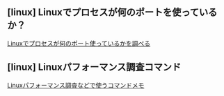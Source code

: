 ## [linux] Linuxでプロセスが何のポートを使っているか？
[Linuxでプロセスが何のポート使っているかを調べる](http://qiita.com/sonoshou/items/cc2b740147ba1b8da1f3)


## [linux] Linuxパフォーマンス調査コマンド
[Linuxパフォーマンス調査などで使うコマンドメモ](http://qiita.com/toshihirock/items/0e0b20064730469e93e6)


